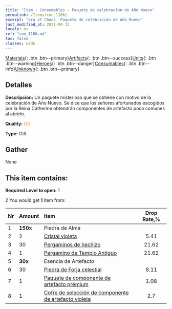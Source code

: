 ```yaml
---
title: "Item - Consumables - Paquete de celebración de Año Nuevo"
permalink: /Items/con_1106/
excerpt: "Era of Chaos  Paquete de celebración de Año Nuevo"
last_modified_at: 2021-04-12
locale: es
ref: "con_1106.md"
toc: false
classes: wide
---
```

 [Materials](/es/Items/){: .btn .btn--primary}[Artifacts](/es/Items/Artifacts/){: .btn .btn--success}[Units](/es/Items/Units/){: .btn .btn--warning}[Heroes](/es/Items/Heroes/){: .btn .btn--danger}[Consumables](/es/Items/Consumables/){: .btn .btn--info}[Unknown](/es/Items/Unknown/){: .btn .btn--primary}

## Detalles
 **Descripción:** Un paquete misterioso que se obtiene con motivo de la celebración de Año Nuevo. Se dice que los señores afortunados escogidos por la Reina Catherine obtendrán componentes de artefacto poco comunes al abrirlo.

 **Quality:** <span style="color: #FF8C00">OK</span>

 **Type:** Gift

## Gather

  None

## This item contains:

 **Required Level to open:** 1

 2 You would get **1** item  from:

  | Nr | Amount |     Item    | Drop Rate,% |
  |:---|:-------|:------------|:---------:|
  | 1 |  **150x** | Piedra de Alma  |  | 35.14 | 
  | 2 | 2 | [Cristal violeta](/es/Items/con_720/) | 5.41 | 
  | 3 | 30 | [Pergaminos de hechizo](/es/Items/con_694/) | 21.62 | 
  | 4 | 1 | [Pergamino de Templo Antiguo](/es/Items/con_697/) | 21.62 | 
  | 5 |  **30x** | Esencia de Artefacto |  | 4.32 | 
  | 6 | 30 | [Piedra de Forja celestial](/es/Items/art_188/) | 8.11 | 
  | 7 | 1 | [Paquete de componente de artefacto prémium](/es/Items/con_1507/) | 1.08 | 
  | 8 | 1 | [Cofre de selección de componente de artefacto violeta](/es/Items/con_1612/) | 2.7 | 
